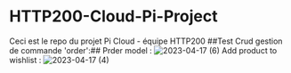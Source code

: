 # HTTP200-Cloud-Pi-Project
Ceci est le repo du projet Pi Cloud - équipe HTTP200
##Test Crud gestion de commande 'order':##
Prder model : 
![2023-04-17 (6)](https://user-images.githubusercontent.com/115397025/232387708-dae1e7ef-1e2e-4bec-9fce-8ece339150c1.png)
Add product to wishlist : 
![2023-04-17 (4)](https://user-images.githubusercontent.com/115397025/232388121-57c8ba14-1262-4558-9127-5aafb4274b4a.png)
